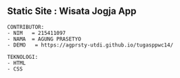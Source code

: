 ## Static Site : Wisata Jogja App


```
CONTRIBUTOR:
- NIM   = 215411097
- NAMA  = AGUNG PRASETYO
- DEMO   = https://agprsty-utdi.github.io/tugasppwc14/
```

```
TEKNOLOGI:
- HTML
- CSS
```